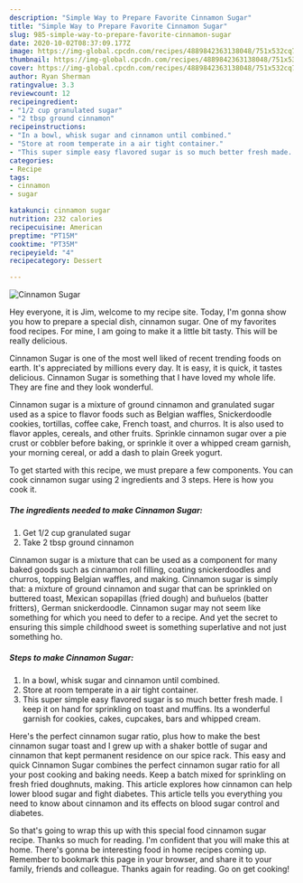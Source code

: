 ```yaml
---
description: "Simple Way to Prepare Favorite Cinnamon Sugar"
title: "Simple Way to Prepare Favorite Cinnamon Sugar"
slug: 985-simple-way-to-prepare-favorite-cinnamon-sugar
date: 2020-10-02T08:37:09.177Z
image: https://img-global.cpcdn.com/recipes/4889842363138048/751x532cq70/cinnamon-sugar-recipe-main-photo.jpg
thumbnail: https://img-global.cpcdn.com/recipes/4889842363138048/751x532cq70/cinnamon-sugar-recipe-main-photo.jpg
cover: https://img-global.cpcdn.com/recipes/4889842363138048/751x532cq70/cinnamon-sugar-recipe-main-photo.jpg
author: Ryan Sherman
ratingvalue: 3.3
reviewcount: 12
recipeingredient:
- "1/2 cup granulated sugar"
- "2 tbsp ground cinnamon"
recipeinstructions:
- "In a bowl, whisk sugar and cinnamon until combined."
- "Store at room temperate in a air tight container."
- "This super simple easy flavored sugar is so much better fresh made. I keep it on hand for sprinkling on toast and muffins. Its a wonderful garnish for cookies, cakes, cupcakes, bars and whipped cream."
categories:
- Recipe
tags:
- cinnamon
- sugar

katakunci: cinnamon sugar 
nutrition: 232 calories
recipecuisine: American
preptime: "PT15M"
cooktime: "PT35M"
recipeyield: "4"
recipecategory: Dessert

---
```



![Cinnamon Sugar](https://img-global.cpcdn.com/recipes/4889842363138048/751x532cq70/cinnamon-sugar-recipe-main-photo.jpg)

Hey everyone, it is Jim, welcome to my recipe site. Today, I'm gonna show you how to prepare a special dish, cinnamon sugar. One of my favorites food recipes. For mine, I am going to make it a little bit tasty. This will be really delicious.

Cinnamon Sugar is one of the most well liked of recent trending foods on earth. It's appreciated by millions every day. It is easy, it is quick, it tastes delicious. Cinnamon Sugar is something that I have loved my whole life. They are fine and they look wonderful.

Cinnamon sugar is a mixture of ground cinnamon and granulated sugar used as a spice to flavor foods such as Belgian waffles, Snickerdoodle cookies, tortillas, coffee cake, French toast, and churros. It is also used to flavor apples, cereals, and other fruits. Sprinkle cinnamon sugar over a pie crust or cobbler before baking, or sprinkle it over a whipped cream garnish, your morning cereal, or add a dash to plain Greek yogurt.


To get started with this recipe, we must prepare a few components. You can cook cinnamon sugar using 2 ingredients and 3 steps. Here is how you cook it.

<!--inarticleads1-->

##### The ingredients needed to make Cinnamon Sugar:

1. Get 1/2 cup granulated sugar
1. Take 2 tbsp ground cinnamon


Cinnamon sugar is a mixture that can be used as a component for many baked goods such as cinnamon roll filling, coating snickerdoodles and churros, topping Belgian waffles, and making. Cinnamon sugar is simply that: a mixture of ground cinnamon and sugar that can be sprinkled on buttered toast, Mexican sopapillas (fried dough) and buñuelos (batter fritters), German snickerdoodle. Cinnamon sugar may not seem like something for which you need to defer to a recipe. And yet the secret to ensuring this simple childhood sweet is something superlative and not just something ho. 

<!--inarticleads2-->

##### Steps to make Cinnamon Sugar:

1. In a bowl, whisk sugar and cinnamon until combined.
1. Store at room temperate in a air tight container.
1. This super simple easy flavored sugar is so much better fresh made. I keep it on hand for sprinkling on toast and muffins. Its a wonderful garnish for cookies, cakes, cupcakes, bars and whipped cream.


Here&#39;s the perfect cinnamon sugar ratio, plus how to make the best cinnamon sugar toast and I grew up with a shaker bottle of sugar and cinnamon that kept permanent residence on our spice rack. This easy and quick Cinnamon Sugar combines the perfect cinnamon sugar ratio for all your post cooking and baking needs. Keep a batch mixed for sprinkling on fresh fried doughnuts, making. This article explores how cinnamon can help lower blood sugar and fight diabetes. This article tells you everything you need to know about cinnamon and its effects on blood sugar control and diabetes. 

So that's going to wrap this up with this special food cinnamon sugar recipe. Thanks so much for reading. I'm confident that you will make this at home. There's gonna be interesting food in home recipes coming up. Remember to bookmark this page in your browser, and share it to your family, friends and colleague. Thanks again for reading. Go on get cooking!
